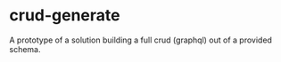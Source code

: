 # crud-generate

A prototype of a solution building a full crud (graphql) out of a provided schema.
